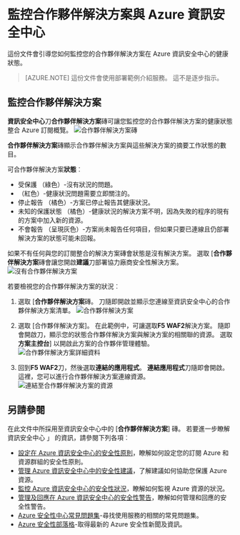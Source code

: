 <properties
   pageTitle="管理合作夥伴解決方案在 Azure 資訊安全中心 |Microsoft Azure"
   description="這份文件會引導您如何 Azure 資訊安全中心 」 可讓您監控您的合作夥伴解決方案的健康狀態整合 Azure 訂閱概覽。"
   services="security-center"
   documentationCenter="na"
   authors="TerryLanfear"
   manager="MBaldwin"
   editor=""/>

<tags
   ms.service="security-center"
   ms.devlang="na"
   ms.topic="article"
   ms.tgt_pltfrm="na"
   ms.workload="na"
   ms.date="10/26/2016"
   ms.author="terrylan"/>

# <a name="monitoring-partner-solutions-with-azure-security-center"></a>監控合作夥伴解決方案與 Azure 資訊安全中心

這份文件會引導您如何監控您的合作夥伴解決方案在 Azure 資訊安全中心的健康狀態。

> [AZURE.NOTE] 這份文件會使用部署範例介紹服務。 這不是逐步指示。

## <a name="monitoring-partner-solutions"></a>監控合作夥伴解決方案

**資訊安全中心**刀**合作夥伴解決方案**磚可讓您監控您的合作夥伴解決方案的健康狀態整合 Azure 訂閱概覽。
![合作夥伴解決方案磚][1]

**合作夥伴解決方案**磚顯示合作夥伴解決方案與這些解決方案的摘要工作狀態的數目。

可合作夥伴解決方案**狀態**︰

- 受保護 （綠色）-沒有狀況的問題。
- （紅色）-健康狀況問題需要立即關注的。
- 停止報告 （橘色）-方案已停止報告其健康狀況。
- 未知的保護狀態 （橘色）-健康狀況的解決方案不明，因為失敗的程序的現有的方案中加入新的資源。
- 不會報告 （呈現灰色）-方案尚未報告任何項目，但如果只要已連線且仍部署解決方案的狀態可能未回報。

如果不有任何與您的訂閱整合的解決方案磚會狀態是沒有解決方案。 選取 [**合作夥伴解決方案**磚會讓您開啟**建議**刀部署協力廠商安全性解決方案。
![沒有合作夥伴解決方案][2]

若要檢視您的合作夥伴解決方案的狀況︰

1. 選取 [**合作夥伴解決方案**磚。 刀隨即開啟並顯示您連線至資訊安全中心的合作夥伴解決方案清單。
![合作夥伴解決方案][3]

2. 選取 [合作夥伴解決方案]。 在此範例中，可讓選取**F5 WAF2**解決方案。  隨即會開啟刀，顯示您的狀態合作夥伴解決方案與解決方案的相關聯的資源。 選取**方案主控台**] 以開啟此方案的合作夥伴管理體驗。
![合作夥伴解決方案詳細資料][4]

3. 回到**F5 WAF2**刀，然後選取**連結的應用程式**。 **連結應用程式**刀隨即會開啟。 這裡，您可以進行合作夥伴解決方案連線資源。
![連結至合作夥伴解決方案的資源][5]

## <a name="see-also"></a>另請參閱
在此文件中所採用至資訊安全中心中的 [**合作夥伴解決方案**] 磚。 若要進一步瞭解資訊安全中心 」 的資訊，請參閱下列各項︰

- [設定在 Azure 資訊安全中心的安全性原則](security-center-policies.md)，瞭解如何設定您的訂閱 Azure 和資源群組的安全性原則。
- [管理 Azure 資訊安全中心中的安全性建議](security-center-recommendations.md)，了解建議如何協助您保護 Azure 資源。
- [監控 Azure 資訊安全中心的安全性狀況](security-center-monitoring.md)，瞭解如何監視 Azure 資源的狀況。
- [管理及回應在 Azure 資訊安全中心的安全性警告](security-center-managing-and-responding-alerts.md)，瞭解如何管理和回應的安全性警告。
- [Azure 安全性中心常見問題集](security-center-faq.md)-尋找使用服務的相關的常見問題集。
- [Azure 安全性部落格](http://blogs.msdn.com/b/azuresecurity/)-取得最新的 Azure 安全性新聞及資訊。

<!--Image references-->
[1]: ./media/security-center-partner-solutions/partner-solutions-tile.png
[2]: ./media/security-center-partner-solutions/no-partner-solutions-to-display.png
[3]: ./media/security-center-partner-solutions/partner-solutions.png
[4]: ./media/security-center-partner-solutions/partner-solutions-detail.png
[5]: ./media/security-center-partner-solutions/link-applications.png
